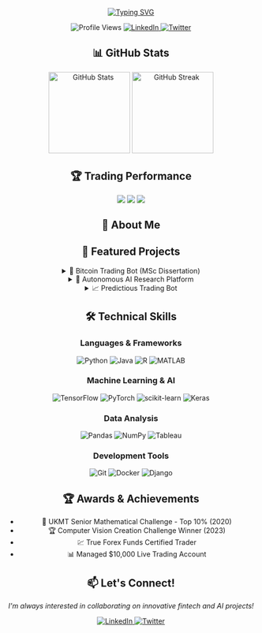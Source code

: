 <div align="center">

[![Typing SVG](https://readme-typing-svg.herokuapp.com?font=Fira+Code&weight=600&size=30&duration=3000&pause=1000&color=2F81F7&background=1A1B27&center=true&vCenter=true&width=850&lines=Hi+there%2C+I'm+Mohamad+Kanso+👋;AI+%26+Algorithmic+Trading+Expert+💹;MSc+Data+Science+Graduate+🎓;Building+the+Future+of+Trading+🚀)](https://git.io/typing-svg)

<p align="center">
    <img src="https://komarev.com/ghpvc/?username=MohamadKanso&style=for-the-badge&color=blue" alt="Profile Views"/>
    <a href="https://www.linkedin.com/in/mohamad-kanso/">
        <img src="https://img.shields.io/badge/LinkedIn-0077B5?style=for-the-badge&logo=linkedin&logoColor=white" alt="LinkedIn"/>
    </a>
    <a href="https://twitter.com/MoAliKanso">
        <img src="https://img.shields.io/badge/Twitter-1DA1F2?style=for-the-badge&logo=twitter&logoColor=white" alt="Twitter"/>
    </a>
</p>

## 📊 GitHub Stats

<p align="center">
<img src="https://github-readme-stats.vercel.app/api?username=MohamadKanso&show_icons=true&theme=tokyonight&hide_border=true" alt="GitHub Stats" height="165"/>
<img src="https://github-readme-streak-stats.herokuapp.com/?user=MohamadKanso&theme=tokyonight&hide_border=true" alt="GitHub Streak" height="165"/>
</p>

## 🏆 Trading Performance

<p align="center">
    <img src="https://img.shields.io/badge/Trading_Win_Rate-61%25-success?style=for-the-badge"/>
    <img src="https://img.shields.io/badge/Risk_Reward_Ratio-3.62-blue?style=for-the-badge"/>
    <img src="https://img.shields.io/badge/Trading_ROI-25.77%25-green?style=for-the-badge"/>
</p>

## 💫 About Me



## 🚀 Featured Projects

<details>
<summary>🤖 Bitcoin Trading Bot (MSc Dissertation)</summary>

- Achieved 25.77% profit in backtesting
- Implemented bidirectional LSTM architecture
- Executed 665 trades with 6.2% ROI
- Integrated with Binance API for live trading
- Tech Stack: Python, TensorFlow, Pandas
</details>

<details>
<summary>🧠 Autonomous AI Research Platform</summary>

- Improved model performance by 20%
- Implemented reinforcement learning & NAS
- Automated model generation and optimization
- Tech Stack: PyTorch, Ray
</details>

<details>
<summary>📈 Predictious Trading Bot</summary>

- Enhanced trade success by 16.4%
- Implemented Black-Scholes Option Pricing
- Real-time market data analysis
- Tech Stack: Python, Pandas, NumPy
</details>

## 🛠 Technical Skills

### Languages & Frameworks
![Python](https://img.shields.io/badge/Python-3776AB?style=for-the-badge&logo=python&logoColor=white)
![Java](https://img.shields.io/badge/Java-ED8B00?style=for-the-badge&logo=openjdk&logoColor=white)
![R](https://img.shields.io/badge/R-276DC3?style=for-the-badge&logo=r&logoColor=white)
![MATLAB](https://img.shields.io/badge/MATLAB-0076A8?style=for-the-badge&logo=mathworks&logoColor=white)

### Machine Learning & AI
![TensorFlow](https://img.shields.io/badge/TensorFlow-FF6F00?style=for-the-badge&logo=tensorflow&logoColor=white)
![PyTorch](https://img.shields.io/badge/PyTorch-EE4C2C?style=for-the-badge&logo=pytorch&logoColor=white)
![scikit-learn](https://img.shields.io/badge/scikit--learn-%23F7931E.svg?style=for-the-badge&logo=scikit-learn&logoColor=white)
![Keras](https://img.shields.io/badge/Keras-%23D00000.svg?style=for-the-badge&logo=Keras&logoColor=white)

### Data Analysis
![Pandas](https://img.shields.io/badge/pandas-%23150458.svg?style=for-the-badge&logo=pandas&logoColor=white)
![NumPy](https://img.shields.io/badge/numpy-%23013243.svg?style=for-the-badge&logo=numpy&logoColor=white)
![Tableau](https://img.shields.io/badge/Tableau-E97627?style=for-the-badge&logo=Tableau&logoColor=white)

### Development Tools
![Git](https://img.shields.io/badge/git-%23F05033.svg?style=for-the-badge&logo=git&logoColor=white)
![Docker](https://img.shields.io/badge/docker-%230db7ed.svg?style=for-the-badge&logo=docker&logoColor=white)
![Django](https://img.shields.io/badge/django-%23092E20.svg?style=for-the-badge&logo=django&logoColor=white)

## 🏆 Awards & Achievements

- 🥇 UKMT Senior Mathematical Challenge - Top 10% (2020)
- 🏆 Computer Vision Creation Challenge Winner (2023)
- 💹 True Forex Funds Certified Trader
- 📊 Managed $10,000 Live Trading Account

## 📫 Let's Connect!

<p align="center">
  <i>I'm always interested in collaborating on innovative fintech and AI projects!</i>
</p>

<p align="center">
  <a href="https://www.linkedin.com/in/mohamad-kanso/">
    <img src="https://img.shields.io/badge/LinkedIn-0077B5?style=for-the-badge&logo=linkedin&logoColor=white" alt="LinkedIn"/>
  </a>
  <a href="https://twitter.com/MoAliKanso">
    <img src="https://img.shields.io/badge/Twitter-1DA1F2?style=for-the-badge&logo=twitter&logoColor=white" alt="Twitter"/>
  </a>
</p>

</div>
